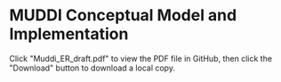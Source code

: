 # MUDDI Conceptual Model and Implementation

Click "Muddi_ER_draft.pdf" to view the PDF file in GitHub, then click the "Download" button to download a local copy.
